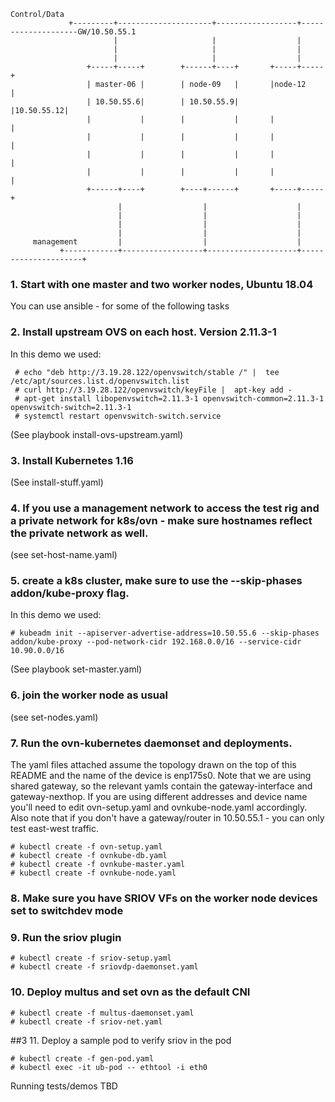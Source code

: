 
```
Control/Data
             +---------+---------------------+------------------+--------------------GW/10.50.55.1
                       |                     |                  |
                       |                     |                  |
                       |                     |                  |
                 +-----+-----+        +------+----+       +-----+-----+
                 | master-06 |        | node-09   |       |node-12    |
                 | 10.50.55.6|        | 10.50.55.9|       |10.50.55.12|
                 |           |        |           |       |           |
                 |           |        |           |       |           |
                 |           |        |           |       |           |
                 |           |        |           |       |           |
                 +------+----+        +----+------+       +-----+-----+
                        |                  |                    |
                        |                  |                    |
                        |                  |                    |
                        |                  |                    |
     management         |                  |                    |
           +------------+------------------+--------------------+---------------------+
```


### 1. Start with one master and two worker nodes, Ubuntu 18.04
You can use ansible - for some of the following tasks

### 2. Install upstream OVS on each host. Version 2.11.3-1
In this demo we used:
```
 # echo "deb http://3.19.28.122/openvswitch/stable /" |  tee /etc/apt/sources.list.d/openvswitch.list 
 # curl http://3.19.28.122/openvswitch/keyFile |  apt-key add - 
 # apt-get install libopenvswitch=2.11.3-1 openvswitch-common=2.11.3-1 openvswitch-switch=2.11.3-1 
 # systemctl restart openvswitch-switch.service
```
(See playbook install-ovs-upstream.yaml)

### 3. Install Kubernetes 1.16
(See install-stuff.yaml)

### 4. If you use a management network to access the test rig and a private network for k8s/ovn - make sure hostnames reflect the private network as well.
(see set-host-name.yaml)

### 5. create a k8s cluster, make sure to use the --skip-phases addon/kube-proxy flag.
In this demo we used: 
```
# kubeadm init --apiserver-advertise-address=10.50.55.6 --skip-phases addon/kube-proxy --pod-network-cidr 192.168.0.0/16 --service-cidr 10.90.0.0/16
```
(See playbook set-master.yaml)

### 6. join the worker node as usual
(see set-nodes.yaml)

### 7. Run the ovn-kubernetes daemonset and deployments.
The yaml files attached assume the topology drawn on the top of this README and the name of the device is enp175s0.
Note that we are using shared gateway, so the relevant yamls contain the gateway-interface and gateway-nexthop.
If you are using different addresses and device name you'll need to edit ovn-setup.yaml and ovnkube-node.yaml accordingly.
Also note that if you don't have a gateway/router in 10.50.55.1 - you can only test east-west traffic.
```
# kubectl create -f ovn-setup.yaml
# kubectl create -f ovnkube-db.yaml
# kubectl create -f ovnkube-master.yaml
# kubectl create -f ovnkube-node.yaml
```

### 8. Make sure you have SRIOV VFs on the worker node devices set to switchdev mode

### 9.  Run the sriov plugin
```
# kubectl create -f sriov-setup.yaml
# kubectl create -f sriovdp-daemonset.yaml
```

### 10. Deploy multus and set ovn as the default CNI
```
# kubectl create -f multus-daemonset.yaml
# kubectl create -f sriov-net.yaml
```

##3 11. Deploy a sample pod to verify sriov in the pod
```
# kubectl create -f gen-pod.yaml
# kubectl exec -it ub-pod -- ethtool -i eth0
```


Running tests/demos
TBD



